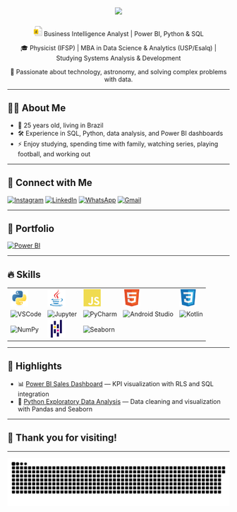 <h1 align="center">
  <img src="https://readme-typing-svg.herokuapp.com/?font=Righteous&size=40&center=true&vCenter=true&width=500&height=70&duration=4000&lines=Hello!+👋;+my+name+is+Alisson+Felipe!" />
</h1>

<p align="center">
  <img alt="Power BI" height="23" width="20" src="https://github.com/marclelijveld/Power-BI-Icons-Archived/blob/master/General%20Icons%20PNG/pbix.png" />
  Business Intelligence Analyst | Power BI, Python & SQL  
</p>

<p align="center">
  🎓 Physicist (IFSP) | MBA in Data Science & Analytics (USP/Esalq) | Studying Systems Analysis & Development  
</p>

<p align="center">
  🚀 Passionate about technology, astronomy, and solving complex problems with data.
</p>

---

## 👨‍💻 About Me

- 💬 25 years old, living in Brazil  
- 🛠 Experience in SQL, Python, data analysis, and Power BI dashboards  
- ⚡ Enjoy studying, spending time with family, watching series, playing football, and working out  

---

## 🔗 Connect with Me

[![Instagram](https://img.shields.io/badge/Instagram-E4405F?style=for-the-badge&logo=instagram&logoColor=white)](https://www.instagram.com/felipe.b08/)
[![LinkedIn](https://img.shields.io/badge/LinkedIn-0077B5?style=for-the-badge&logo=linkedin&logoColor=white)](https://www.linkedin.com/in/felipe-brand%C3%A3o-04204a176/)
[![WhatsApp](https://img.shields.io/badge/WhatsApp-25D366?style=for-the-badge&logo=whatsapp&logoColor=white)](https://wa.me/551799667210)
[![Gmail](https://img.shields.io/badge/Gmail-D14836?style=for-the-badge&logo=gmail&logoColor=white)](mailto:alisson.fbrandao@gmail.com)

---

## 🚀 Portfolio

[![Power BI](https://img.shields.io/badge/Power_BI-F2C811?style=for-the-badge&logo=powerbi&logoColor=black)](https://sites.google.com/view/portfolioalissonfelipe/home)

---

## 🔥 Skills

<table>
  <tr>
    <td><img src="https://raw.githubusercontent.com/devicons/devicon/master/icons/python/python-original.svg" width="40" alt="Python" /></td>
    <td><img src="https://raw.githubusercontent.com/devicons/devicon/master/icons/java/java-original.svg" width="40" alt="Java" /></td>
    <td><img src="https://raw.githubusercontent.com/devicons/devicon/master/icons/javascript/javascript-plain.svg" width="40" alt="JavaScript" /></td>
    <td><img src="https://raw.githubusercontent.com/devicons/devicon/master/icons/html5/html5-original.svg" width="40" alt="HTML5" /></td>
    <td><img src="https://raw.githubusercontent.com/devicons/devicon/master/icons/css3/css3-original.svg" width="40" alt="CSS3" /></td>
  </tr>
  <tr>
    <td><img src="https://cdn.jsdelivr.net/gh/devicons/devicon/icons/vscode/vscode-original.svg" width="40" alt="VSCode" /></td>
    <td><img src="https://cdn.jsdelivr.net/gh/devicons/devicon/icons/jupyter/jupyter-original.svg" width="40" alt="Jupyter" /></td>
    <td><img src="https://cdn.jsdelivr.net/gh/devicons/devicon/icons/pycharm/pycharm-original.svg" width="40" alt="PyCharm" /></td>
    <td><img src="https://cdn.jsdelivr.net/gh/devicons/devicon/icons/androidstudio/androidstudio-original.svg" width="40" alt="Android Studio" /></td>
    <td><img src="https://cdn.jsdelivr.net/gh/devicons/devicon/icons/kotlin/kotlin-original.svg" width="40" alt="Kotlin" /></td>
  </tr>
  <tr>
    <td><img src="https://cdn.jsdelivr.net/gh/devicons/devicon/icons/numpy/numpy-original.svg" width="40" alt="NumPy" /></td>
    <td><img src="https://raw.githubusercontent.com/devicons/devicon/2ae2a900d2f041da66e950e4d48052658d850630/icons/pandas/pandas-original.svg" width="40" alt="Pandas" /></td>
    <td><img src="https://seaborn.pydata.org/_images/logo-mark-lightbg.svg" width="40" alt="Seaborn" /></td>
    <td></td><td></td>
  </tr>
</table>

---

## 🎯 Highlights

- 📊 [Power BI Sales Dashboard](https://sites.google.com/view/portfolioalissonfelipe/home) — KPI visualization with RLS and SQL integration  
- 🧠 [Python Exploratory Data Analysis](https://github.com/AlissonFelipeBS) — Data cleaning and visualization with Pandas and Seaborn  

---

## 🙏 Thank you for visiting!

---

<!-- Snake animation just before GitHub contributions graph -->
<picture>
  <source media="(prefers-color-scheme: dark)" srcset="https://raw.githubusercontent.com/AlissonFelipeBS/AlissonFelipeBS/output/github-contribution-grid-snake-dark.svg">
  <source media="(prefers-color-scheme: light)" srcset="https://raw.githubusercontent.com/AlissonFelipeBS/AlissonFelipeBS/output/github-contribution-grid-snake.svg">
  <img alt="github contribution grid snake animation" src="https://raw.githubusercontent.com/AlissonFelipeBS/AlissonFelipeBS/output/github-contribution-grid-snake.svg">
</picture>
